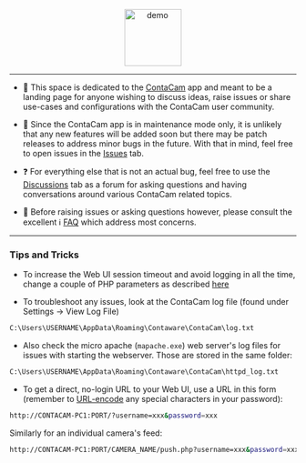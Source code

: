 <p align="center"> 
<img alt="demo" width=100 src="https://github.com/frakman1/ContaCam/assets/5826484/9ccb434f-f5f0-4dd5-aa28-5601ecb8de6b"> 
</p>


---


- 🎥 This space is dedicated to the [ContaCam](https://www.contaware.com/contacam.html) app and meant to be a landing page for anyone wishing to discuss ideas, raise issues or share use-cases and configurations with the ContaCam user community.

- 🐞 Since the ContaCam app is in maintenance mode only, it is unlikely that any new features will be added soon but there may be patch releases to address minor bugs in the future. With that in mind, feel free to open issues in the [Issues](https://github.com/frakman1/ContaCam/issues) tab.

- ❓ For everything else that is not an actual bug, feel free to use the [Discussions](https://github.com/frakman1/ContaCam/discussions) tab as a forum for asking questions and having conversations around various ContaCam related topics.

- 🙋 Before raising issues or asking questions however, please consult the excellent ℹ️ [FAQ](https://www.contaware.com/manual-faqs.html) which address most concerns.


---
### Tips and Tricks
- To increase the Web UI session timeout and avoid logging in all the time, change a couple of PHP parameters as described [here](https://www.contaware.com/manual-faqs/21-05-contacam-networking/119-increase-web-interface-session-timeout.html)
 
- To troubleshoot any issues, look at the ContaCam log file (found under Settings -> View Log File)
```bash
C:\Users\USERNAME\AppData\Roaming\Contaware\ContaCam\log.txt
```
 
- Also check the micro apache (`mapache.exe`) web server's log files for issues with starting the webserver. Those are stored in the same folder:
```bash
C:\Users\USERNAME\AppData\Roaming\Contaware\ContaCam\httpd_log.txt
```

- To get a direct, no-login URL to your Web UI, use a URL in this form (remember to [URL-encode](https://www.urlencoder.org/) any special characters in your password):

```bash
http://CONTACAM-PC1:PORT/?username=xxx&password=xxx
```

Similarly for an individual camera's feed: 

```bash
http://CONTACAM-PC1:PORT/CAMERA_NAME/push.php?username=xxx&password=xxx
```


